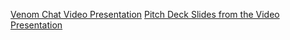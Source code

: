[Venom Chat Video Presentation](https://www.youtube.com/watch?v=gh99-yFUxeo&feature=youtu.be)
[Pitch Deck Slides from the Video Presentation](https://docs.google.com/presentation/d/1pYn7STvRaf4iE6LoZnB3aAN5BOiUSl1OVlKbij-L-k4/edit?usp=sharing)
